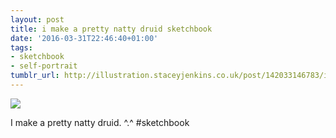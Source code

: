 ```yaml
---
layout: post
title: i make a pretty natty druid sketchbook
date: '2016-03-31T22:46:40+01:00'
tags:
- sketchbook
- self-portrait
tumblr_url: http://illustration.staceyjenkins.co.uk/post/142033146783/i-make-a-pretty-natty-druid-sketchbook
---
```

 ![](/tumblr_files/tumblr_o4xb5ssOcX1v28ub8o1_1280.jpg)  

I make a pretty natty druid. ^.^ #sketchbook

